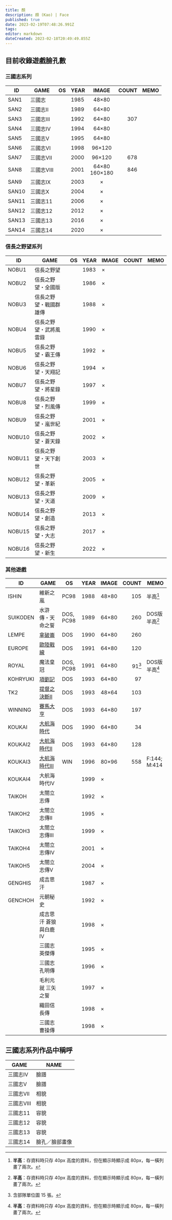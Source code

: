 ```yaml
---
title: 顏
description: 顔 (Kao) | Face
published: true
date: 2023-02-19T07:48:26.991Z
tags: 
editor: markdown
dateCreated: 2023-02-18T20:49:49.855Z
---
```


## 目前收錄遊戲臉孔數

### 三國志系列

|  ID   |    GAME    | OS  | YEAR |       IMAGE        | COUNT | MEMO |
| ----- | ---------- | --- | ---- | :----------------: | ----: | ---- |
| SAN1  | 三國志     |     | 1985 |       48×80        |       |      |
| SAN2  | 三國志II   |     | 1989 |       64×80        |       |      |
| SAN3  | 三國志III  |     | 1992 |       64×80        |   307 |      |
| SAN4  | 三國志IV   |     | 1994 |       64×80        |       |      |
| SAN5  | 三國志V    |     | 1995 |       64×80        |       |      |
| SAN6  | 三國志VI   |     | 1998 |       96×120       |       |      |
| SAN7  | 三國志VII  |     | 2000 |       96×120       |   678 |      |
| SAN8  | 三國志VIII |     | 2001 | 64×80<br />160×180 |   846 |      |
| SAN9  | 三國志IX   |     | 2003 |         ×          |       |      |
| SAN10 | 三國志X    |     | 2004 |         ×          |       |      |
| SAN11 | 三國志11   |     | 2006 |         ×          |       |      |
| SAN12 | 三國志12   |     | 2012 |         ×          |       |      |
| SAN13 | 三國志13   |     | 2016 |         ×          |       |      |
| SAN14 | 三國志14   |     | 2020 |         ×          |       |      |

### 信長之野望系列

|   ID   |          GAME          | OS  | YEAR | IMAGE | COUNT | MEMO |
| ------ | ---------------------- | --- | ---- | ----- | ----: | ---- |
| NOBU1  | 信長之野望             |     | 1983 | ×     |       |      |
| NOBU2  | 信長之野望・全國版     |     | 1986 | ×     |       |      |
| NOBU3  | 信長之野望・戰國群雄傳 |     | 1988 | ×     |       |      |
| NOBU4  | 信長之野望・武將風雲錄 |     | 1990 | ×     |       |      |
| NOBU5  | 信長之野望・霸王傳     |     | 1992 | ×     |       |      |
| NOBU6  | 信長之野望・天翔記     |     | 1994 | ×     |       |      |
| NOBU7  | 信長之野望・將星錄     |     | 1997 | ×     |       |      |
| NOBU8  | 信長之野望・烈風傳     |     | 1999 | ×     |       |      |
| NOBU9  | 信長之野望・嵐世紀     |     | 2001 | ×     |       |      |
| NOBU10 | 信長之野望・蒼天錄     |     | 2002 | ×     |       |      |
| NOBU11 | 信長之野望・天下創世   |     | 2003 | ×     |       |      |
| NOBU12 | 信長之野望・革新       |     | 2005 | ×     |       |      |
| NOBU13 | 信長之野望・天道       |     | 2009 | ×     |       |      |
| NOBU14 | 信長之野望・創造       |     | 2013 | ×     |       |      |
| NOBU15 | 信長之野望・大志       |     | 2017 | ×     |       |      |
| NOBU16 | 信長之野望・新生       |     | 2022 | ×     |       |      |

### 其他遊戲

|    ID    |                 GAME                 |    OS     | YEAR | IMAGE | COUNT  |     MEMO      |
| -------- | ------------------------------------ | --------- | ---- | ----- | -----: | ------------- |
| ISHIN    | 維新之嵐                             | PC98      | 1988 | 48×80 |    105 | 半高[^1]      |
| SUIKODEN | 水滸傳・天命之誓                     | DOS, PC98 | 1989 | 64×80 |    260 | DOS版半高[^1] |
| LEMPE    | [拿破崙](/遊戲/拿破崙)               | DOS       | 1990 | 64×80 |    260 |               |
| EUROPE   | [歐陸戰線](/遊戲/歐陸戰線)           | DOS       | 1991 | 64×80 |    120 |               |
| ROYAL    | 魔法皇冠                             | DOS, PC98 | 1991 | 64×80 | 91[^2] | DOS版半高[^1] |
| KOHRYUKI | [項劉記](/遊戲/項劉記)               | DOS       | 1993 | 64×80 |     97 |               |
| TK2      | [提督之決斷II](/遊戲/提督之決斷II)   | DOS       | 1993 | 48×64 |    103 |               |
| WINNING  | [賽馬大亨](/遊戲/賽馬大亨)           | DOS       | 1993 | 64×80 |    197 |               |
| KOUKAI   | [大航海時代](/遊戲/大航海時代)       | DOS       | 1990 | 64×80 |     34 |               |
| KOUKAI2  | [大航海時代II](/遊戲/大航海時代II)   | DOS       | 1993 | 64×80 |    128 |               |
| KOUKAI3  | [大航海時代III](/遊戲/大航海時代III) | WIN       | 1996 | 80×96 |    558 | F:144; M:414  |
| KOUKAI4  | 大航海時代IV                         |           | 1999 | ×     |        |               |
| TAIKOH   | 太閤立志傳                           |           | 1992 | ×     |        |               |
| TAIKOH2  | 太閤立志傳II                         |           | 1995 | ×     |        |               |
| TAIKOH3  | 太閤立志傳III                        |           | 1999 | ×     |        |               |
| TAIKOH4  | 太閤立志傳IV                         |           | 2001 | ×     |        |               |
| TAIKOH5  | 太閤立志傳V                          |           | 2004 | ×     |        |               |
| GENGHIS  | 成吉思汗                             |           | 1987 | ×     |        |               |
| GENCHOH  | 元朝秘史                             |           | 1992 | ×     |        |               |
|          | 成吉思汗 蒼狼與白鹿IV                |           | 1998 | ×     |        |               |
|          | 三國志英傑傳                         |           | 1995 | ×     |        |               |
|          | 三國志孔明傳                         |           | 1996 | ×     |        |               |
|          | 毛利元就 三矢之誓                    |           | 1997 | ×     |        |               |
|          | 織田信長傳                           |           | 1998 | ×     |        |               |
|          | 三國志曹操傳                         |           | 1998 | ×     |        |               |

[^1]: **半高**：存資料時只存 40px 高度的資料，但在顯示時顯示成 80px，每一橫列畫了兩次。
[^2]: 含部隊單位圖 15 張。

## 三國志系列作品中稱呼

|    GAME    |      NAME      |
| ---------- | -------------- |
| 三國志IV   | 臉譜           |
| 三國志V    | 臉譜           |
| 三國志VII  | 相貌           |
| 三國志VIII | 相貌           |
| 三國志11   | 容貌           |
| 三國志12   | 容貌           |
| 三國志13   | 容貌           |
| 三國志14   | 臉孔／臉部畫像 |
